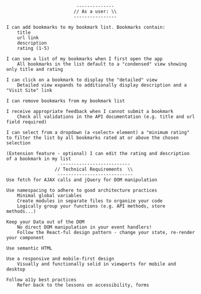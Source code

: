                               --------------
                             // As a user: \\
                             ----------------

    I can add bookmarks to my bookmark list. Bookmarks contain:
        title
        url link
        description
        rating (1-5)

    I can see a list of my bookmarks when I first open the app
        All bookmarks in the list default to a "condensed" view showing only title and rating

    I can click on a bookmark to display the "detailed" view
        Detailed view expands to additionally display description and a "Visit Site" link

    I can remove bookmarks from my bookmark list

    I receive appropriate feedback when I cannot submit a bookmark
        Check all validations in the API documentation (e.g. title and url field required)

    I can select from a dropdown (a <select> element) a "minimum rating" to filter the list by all bookmarks rated at or above the chosen selection

    (Extension feature - optional) I can edit the rating and description of a bookmark in my list
                        --------------------------
                      // Technical Requirements  \\
                       ----------------------------
    Use fetch for AJAX calls and jQuery for DOM manipulation

    Use namespacing to adhere to good architecture practices
        Minimal global variables
        Create modules in separate files to organize your code
        Logically group your functions (e.g. API methods, store methods...)

    Keep your Data out of the DOM
        No direct DOM manipulation in your event handlers!
        Follow the React-ful design pattern - change your state, re-render your component

    Use semantic HTML

    Use a responsive and mobile-first design
        Visually and functionally solid in viewports for mobile and desktop

    Follow a11y best practices
        Refer back to the lessons on accessibility, forms
